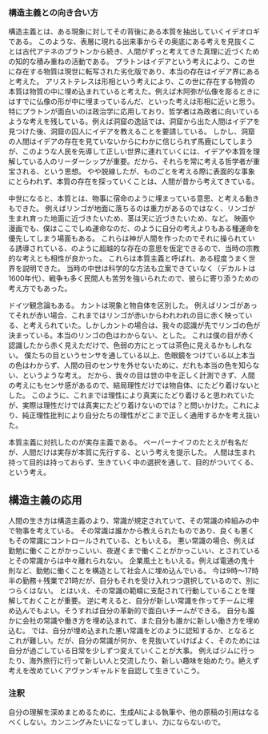 ### 構造主義との向き合い方

構造主義とは、ある現象に対してその背後にある本質を抽出していくイデオロギである。
このような、表層に現れる出来事からその奥底にある考えを見抜くことは古代アテネのプラトンから続き、人間がずっと考えてきた真理に近づくための知的な積み重ねの活動である。
プラトンはイデアという考えにより、この世に存在する物質は現世に転写された劣化版であり、本当の存在はイデア界にあると考えた。
アリストテレスは形相という考えにより、この世に存在する物質の本質は物質の中に埋め込まれていると考えた。例えば木阿弥が仏像を彫るときにはすでに仏像の形が中に埋まっているんだ、といった考えは形相に近いと思う。
特にプラトンが面白いのは政治学に応用しており、哲学者は為政者に向いているような考えを残している。例えば洞窟の逸話では、洞窟から出た人間はイデアを見つけた後、洞窟の囚人にイデアを教えることを要請している。
しかし、洞窟の人間はイデアの存在を見ていないからにわかに信じられず馬鹿にしてしまうが、このような人民を先導して正しい世界に連れていくには、イデアや本質を理解している人のリーダーシップが重要。だから、それらを常に考える哲学者が重宝される、という思想。
やや脱線したが、ものごとを考える際に表面的な事象にとらわれず、本質の存在を探っていくことは、人間が昔から考えてきている。

中世になると、本質とは、物事に宿命のように埋まっている意思、と考える動きもできた。
例えばリンゴが地面に落ちるのは重力があるのではなく、リンゴが生まれ育った地面に近づきたいため、茎は天に近づきたいため、など。
映画や漫画でも、僕はここでしぬ運命なのだ、のように自分の考えよりもある種運命を優先してしまう場面もある。
これらは神が人間を作ったのでそれに操られている誘導されている、のように超越的な存在の意思を仮定できるので、当時の宗教的な考えとも相性が良かった。
これらは本質主義と呼ばれ、ある程度うまく世界を説明できた。
当時の中世は科学的な方法も立案できていなく（デカルトは1600年代）、戦争も多く民間人も苦労を強いられたので、彼らに寄り添うための考え方でもあった。

ドイツ観念論もある。
カントは現象と物自体を区別した。
例えばリンゴがあってそれが赤い場合、これまではリンゴが赤いからわれわれの目に赤く映っている、と考えられていた。しかしカントの場合は、我々の認識が先でリンゴの色が決まっている。本当のリンゴの色はわからない、とした。
これは僕の目が赤く認識したから赤く見えただけで、色弱の方にとっては茶色に見えるかもしれない。
僕たちの目というセンサを通している以上、色眼鏡をつけている以上本当の色はわからず、人間の目のセンサを外せないために、だれも本当の色を知らない、というような考え。
だから、我々の目は世の中を正しく計測できず、人間の考えにもセンサ感があるので、結局理性だけでは物自体、にたどり着けないとした。
このように、これまでは理性により真実にたどり着けると思われていたが、実際は理性だけでは真実にたどり着けないのでは？と問いかけた。これにより、純正理性批判により自分たちの理性がどこまで正しく通用するかを考え抜いた。

本質主義に対抗したのが実存主義である。
ペーパーナイフのたとえが有名だが、人間だけは実存が本質に先行する、という考えを提示した。
人間は生まれ持って目的は持っておらず、生きていく中の選択を通して、目的がついてくる、という考え。


## 構造主義の応用
人間の生き方は構造主義のより、常識が規定されていて、その常識の枠組みの中で物事を考えている。
その常識は誰かから教えられたものであり、良くも悪くもその常識にコントロールされている、ともいえる。
悪い常識の場合、例えば勤勉に働くことがかっこいい、夜遅くまで働くことがかっこいい、とされているとその常識からは中々離れられない。
企業風土ともいえる。例えば電通の鬼十則など、勤勉に働くことを構造として社会人に埋め込んでいる。
今は9時～17時半の勤務＋残業で21時だが、自分もそれを受け入れつつ選択しているので、別につらくはない。
とはいえ、その常識の範疇に支配されて行動していることを理解しておくことが重要。
逆に考えると、自分が新しい常識を作ってチームに埋め込んでもよい。そうすれば自分の革新的で面白いチームができる。
自分も誰かに会社の常識や働き方を埋め込まれて、また自分も誰かに新しい働き方を埋め込む。
では、自分が埋め込まれた悪い常識をどのように認知するか、となるとこれが難しい。だが、自分の常識が何か、を見抜いていけばよく、そのためには自分が過ごしている日常を少しずつ変えていくことが大事。
例えばジムに行ったり、海外旅行に行って新しい人と交流したり、新しい趣味を始めたり。絶えず考えを改めていくアヴァンギャルドを自認して生きていこう。


### 注釈
自分の理解を深めまとめるために、生成AIによる執筆や、他の原稿の引用はなるべくしない。カンニングみたいになってしまい、力にならないので。
